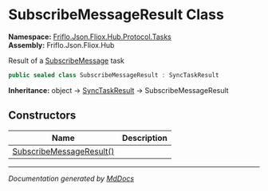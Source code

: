 ﻿<!--  
  <auto-generated>   
    The contents of this file were generated by a tool.  
    Changes to this file may be list if the file is regenerated  
  </auto-generated>   
-->

# SubscribeMessageResult Class

**Namespace:** [Friflo.Json.Fliox.Hub.Protocol.Tasks](../index.md)  
**Assembly:** Friflo.Json.Fliox.Hub

Result of a [SubscribeMessage](../SubscribeMessage/index.md) task

```csharp
public sealed class SubscribeMessageResult : SyncTaskResult
```

**Inheritance:** object → [SyncTaskResult](../SyncTaskResult/index.md) → SubscribeMessageResult

## Constructors

| Name                                              | Description |
| ------------------------------------------------- | ----------- |
| [SubscribeMessageResult()](constructors/index.md) |             |

___

*Documentation generated by [MdDocs](https://github.com/ap0llo/mddocs)*
